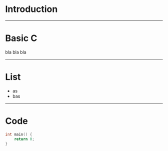 # Introduction

---

# Basic C
bla bla
bla

---

# List
 - as
 - bas

---

# Code
```c
int main() {
    return 0;
}
```
